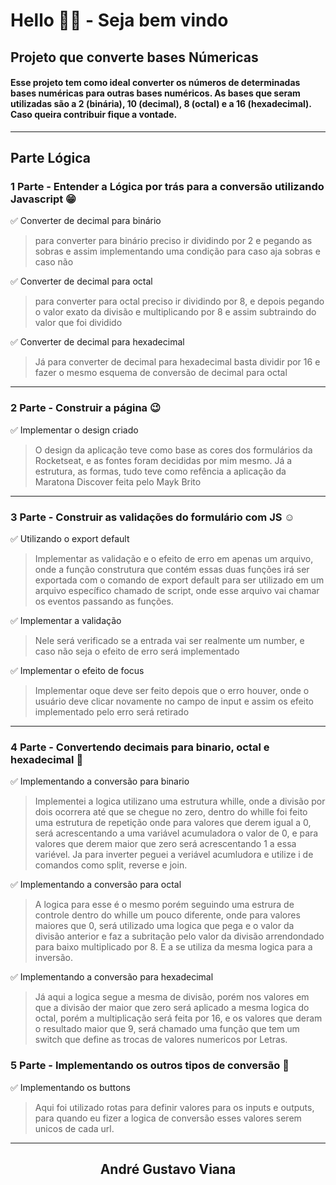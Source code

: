 # Hello 👋👋 - Seja bem vindo
## Projeto que converte bases Númericas

<h4>
    Esse projeto tem como ideal converter os números de determinadas bases numéricas para outras bases numéricos. As bases que seram utilizadas são a 2 (binária), 10 (decimal),     8 (octal) e a 16 (hexadecimal). Caso queira contribuir fique a vontade. 
</h4>

<hr />

## Parte Lógica

### 1 Parte - Entender a Lógica por trás para a conversão utilizando Javascript 😁
✅ Converter de decimal para binário
> para converter para binário preciso ir dividindo por 2 e pegando as sobras e assim implementando uma condição para caso aja sobras e caso não  

✅ Converter de decimal para octal 
> para converter para octal preciso ir dividindo por 8, e depois pegando o valor exato da divisão e multiplicando por 8 e assim subtraindo do valor que foi dividido

✅ Converter de decimal para hexadecimal
> Já para converter de decimal para hexadecimal basta dividir por 16 e fazer o mesmo esquema de conversão de decimal para octal

<hr />
    
### 2 Parte - Construir a página 😉
✅ Implementar o design criado
 > O design da aplicação teve como base as cores dos formulários da Rocketseat, e as fontes foram decididas por mim mesmo. Já a estrutura, as formas, tudo teve como refência a      aplicação da Maratona Discover feita pelo Mayk Brito

<hr />

### 3 Parte - Construir as validações do formulário com JS ☺
✅ Utilizando o export default
 > Implementar as validação e o efeito de erro em apenas um arquivo, onde a função construtura que contém essas duas funções irá ser exportada com o comando de export default       para ser utilizado em um arquivo específico chamado de script, onde esse arquivo vai chamar os eventos passando as funções. 
     
✅ Implementar a validação
> Nele será verificado se a entrada vai ser realmente um number, e caso não seja o efeito de erro será implementado
 
✅ Implementar o efeito de focus
> Implementar oque deve ser feito depois que o erro houver, onde o usuário deve clicar novamente no campo de input e assim os efeito implementado pelo erro será retirado
        
<hr />

### 4 Parte - Convertendo decimais para binario, octal e hexadecimal 🙂
✅ Implementando a conversão para binario
> Implementei a logica utilizano uma estrutura whille, onde a divisão por dois ocorrera até que se chegue no zero, dentro do whille foi feito uma estrutura de repetição onde para valores que derem igual a 0, será acrescentando a uma variável acumuladora o valor de 0, e para valores que derem maior que zero será acrescentando 1 a essa variével. Ja para inverter peguei a veriável acumludora e utilize i de comandos como split, reverse e join. 

✅ Implementando a conversão para octal
> A logica para esse é o mesmo porém seguindo uma estrura de controle dentro do whille um pouco diferente, onde para valores maiores que 0, será utilizado uma logica que pega e o valor da divisão anterior e faz a subritação pelo valor da divisão arrendondado para baixo multiplicado por 8. E a se utiliza da mesma logica para a inversão. 

✅ Implementando a conversão para hexadecimal
> Já aqui a logica segue a mesma de divisão, porém nos valores em que a divisão der maior que zero será aplicado a mesma logica do octal, porém a multiplicação será feita por 16, e os valores que deram o resultado maior que 9, será chamado uma função que tem um switch que define as trocas de valores numericos por Letras. 

### 5 Parte - Implementando os outros tipos de conversão 🤔
✅ Implementando os buttons
> Aqui foi utilizado rotas para definir valores para os inputs e outputs, para quando eu fizer a logica de conversão esses valores serem unicos de cada url.

<hr />

<h2 align="center">André Gustavo Viana</h2>
